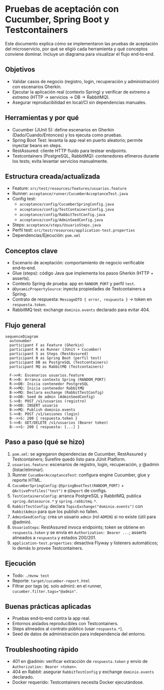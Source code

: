 # Pruebas de aceptación con Cucumber, Spring Boot y Testcontainers

Este documento explica cómo se implementaron las pruebas de aceptación del microservicio, por qué se eligió cada herramienta y qué conceptos conviene dominar. Incluye un diagrama para visualizar el flujo end‑to‑end.

## Objetivos
- Validar casos de negocio (registro, login, recuperación y administración) con escenarios Gherkin.
- Ejecutar la aplicación real (contexto Spring) y verificar de extremo a extremo (HTTP → servicios → DB → RabbitMQ).
- Asegurar reproducibilidad en local/CI sin dependencias manuales.

## Herramientas y por qué
- Cucumber (JUnit 5): define escenarios en Gherkin (Dado/Cuando/Entonces) y los ejecuta como pruebas.
- Spring Boot Test: levanta la app real en puerto aleatorio; permite inyectar beans en steps.
- RestAssured: cliente HTTP fluido para testear endpoints.
- Testcontainers (PostgreSQL, RabbitMQ): contenedores efímeros durante los tests; evita levantar servicios manualmente.

## Estructura creada/actualizada
- Feature: `src/test/resources/features/usuarios.feature`
- Runner: `acceptance/runner/CucumberAcceptanceTest.java`
- Config test:
  - `acceptance/config/CucumberSpringConfig.java`
  - `acceptance/config/TestContainersConfig.java`
  - `acceptance/config/RabbitTestConfig.java`
  - `acceptance/config/AdminSeedConfig.java`
- Steps: `acceptance/steps/UsuarioSteps.java`
- Perfil test: `src/test/resources/application-test.properties`
- Dependencias/Ejecución: `pom.xml`

## Conceptos clave
- Escenario de aceptación: comportamiento de negocio verificable end‑to‑end.
- Glue (steps): código Java que implementa los pasos Gherkin (HTTP + asserts).
- Contexto Spring de prueba: app en `RANDOM_PORT` y perfil `test`.
- `@DynamicPropertySource`: inyecta propiedades de Testcontainers a Spring.
- Contrato de respuesta: `MessageDTO { error, respuesta }` → token en `respuesta.token`.
- RabbitMQ test: exchange `dominio.events` declarado para evitar 404.

## Flujo general
```mermaid
sequenceDiagram
  autonumber
  participant F as Feature (Gherkin)
  participant R as Runner (JUnit + Cucumber)
  participant S as Steps (RestAssured)
  participant B as Spring Boot (perfil test)
  participant DB as PostgreSQL (Testcontainers)
  participant MQ as RabbitMQ (Testcontainers)

  F->>R: Escenarios usuarios.feature
  R->>B: Arranca contexto Spring (RANDOM_PORT)
  R->>DB: Inicia contenedor PostgreSQL
  R->>MQ: Inicia contenedor RabbitMQ
  B->>MQ: Declara exchange (RabbitTestConfig)
  B->>DB: Seed de admin (AdminSeedConfig)
  S->>B: POST /v1/usuarios (registro)
  B->>DB: INSERT usuario
  B->>MQ: Publish dominio.events
  S->>B: POST /v1/sesiones (login)
  B-->>S: 200 { respuesta.token }
  S->>B: GET/DELETE /v1/usuarios (Bearer token)
  B-->>S: 200 { respuesta: [...] }
```

## Paso a paso (qué se hizo)
1) `pom.xml`: se agregaron dependencias de Cucumber, RestAssured y Testcontainers; Surefire quedó listo para JUnit Platform.
2) `usuarios.feature`: escenarios de registro, login, recuperación, y @admin (listar/eliminar).
3) Runner `CucumberAcceptanceTest`: configura engine Cucumber, glue y reporte HTML.
4) `CucumberSpringConfig`: `@SpringBootTest(RANDOM_PORT)` + `@ActiveProfiles("test")` e `@Import` de configs.
5) `TestContainersConfig`: arranca PostgreSQL y RabbitMQ, publica `spring.datasource.*` y `spring.rabbitmq.*`.
6) `RabbitTestConfig`: declara `TopicExchange("dominio.events")` con `RabbitAdmin` para que los publish no fallen.
7) `AdminSeedConfig`: crea un usuario `admin` (rol `ADMIN`) si no existe (útil para @admin).
8) `UsuarioSteps`: RestAssured invoca endpoints; token se obtiene en `respuesta.token` y se envía en `Authorization: Bearer ...`; asserts alineados a `respuesta` y estados 200/201.
9) `application-test.properties`: desactiva Flyway y listeners automáticos; lo demás lo provee Testcontainers.

## Ejecución
- Todo: `./mvnw test`
- Reporte: `target/cucumber-report.html`
- Filtrar por tags (ej. solo admin): en el runner, `cucumber.filter.tags="@admin"`.

## Buenas prácticas aplicadas
- Pruebas end‑to‑end contra la app real.
- Entornos aislados reproducibles con Testcontainers.
- Steps alineados al contrato público (usar `respuesta.*`).
- Seed de datos de administración para independencia del entorno.

## Troubleshooting rápido
- 401 en @admin: verificar extracción de `respuesta.token` y envío de `Authorization: Bearer <token>`.
- 404 en Rabbit: asegurar `RabbitTestConfig` y exchange `dominio.events` declarado.
- Docker requerido: Testcontainers necesita Docker ejecutándose.
